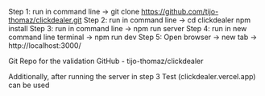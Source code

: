 Step 1:  run in command line ->    git clone https://github.com/tijo-thomaz/clickdealer.git
Step 2:  run in command line ->  cd clickdealer    npm install
Step 3:  run in command line ->    npm run server
Step 4:  run in new command line terminal ->    npm run dev
Step 5:  Open browser -> new tab -> http://localhost:3000/

Git Repo for the validation GitHub - tijo-thomaz/clickdealer

Additionally, after running the server in step 3  Test (clickdealer.vercel.app) can be used
